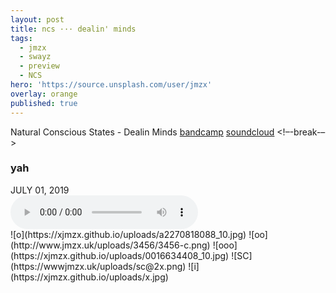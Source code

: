 ```yaml
---
layout: post
title: ncs ··· dealin' minds
tags:
  - jmzx
  - swayz
  - preview
  - NCS
hero: 'https://source.unsplash.com/user/jmzx'
overlay: orange
published: true
---
```

Natural Conscious States - Dealin Minds
[bandcamp](https://www.natural-conscious-states.bandcamp.com/releases)
[soundcloud](https://www.soundcloud.com/jmzx/dealin-minds-preview)
<!–-break-–>
<article>
	<div class="cont">
		<h3>yah</h3>
		<time> JULY 01, 2019</time>
	</div>
	<audio class="audio" controls="controls">
		<source type="audio/mpeg" src="https://www.jmzx.uk/uploads/audio/Dealin Minds_preview.mp3?_=1">
	</audio>
</article>
![o](https://xjmzx.github.io/uploads/a2270818088_10.jpg)
<!–-break-–>
![oo](http://www.jmzx.uk/uploads/3456/3456-c.png)
<!–-break-–>
![ooo](https://xjmzx.github.io/uploads/0016634408_10.jpg)
<!–-break-–>
![SC](https://wwwjmzx.uk/uploads/sc@2x.png)
![i](https://xjmzx.github.io/uploads/x.jpg)
